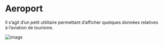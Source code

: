 # Aeroport

Il s’agit d’un petit utilitaire permettant d’afficher quelques données relatives à l’aviation de tourisme.

![image](https://user-images.githubusercontent.com/80254475/207895638-d0065368-810f-4203-bba1-a28564d03ad2.png)
